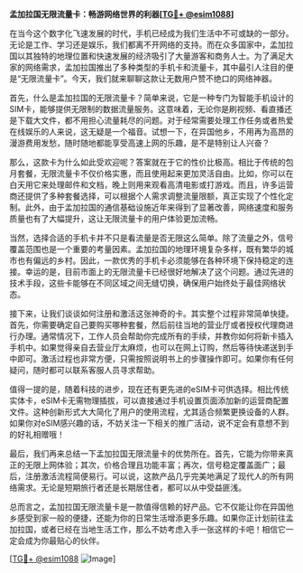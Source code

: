 **孟加拉国无限流量卡：畅游网络世界的利器[[TG💪+ @esim1088](https://t.me/s/esim1088)]**

在当今这个数字化飞速发展的时代，手机已经成为我们生活中不可或缺的一部分。无论是工作、学习还是娱乐，我们都离不开网络的支持。而在众多国家中，孟加拉国以其独特的地理位置和快速发展的经济吸引了大量游客和商务人士。为了满足大家的网络需求，孟加拉国推出了多种类型的手机卡和流量卡，其中最引人注目的便是“无限流量卡”。今天，我们就来聊聊这款让无数用户赞不绝口的网络神器。

首先，什么是孟加拉国的无限流量卡？简单来说，它是一种专门为智能手机设计的SIM卡，能够提供无限制的数据流量服务。这意味着，无论你是刷视频、看直播还是下载大文件，都不用担心流量耗尽的问题。对于经常需要处理工作任务或者热爱在线娱乐的人来说，这无疑是一个福音。试想一下，在异国他乡，不用再为高昂的漫游费用发愁，随时随地都能享受高速上网的乐趣，是不是特别让人兴奋？

那么，这款卡为什么如此受欢迎呢？答案就在于它的性价比极高。相比于传统的包月套餐，无限流量卡不仅价格实惠，而且使用起来更加灵活自由。比如，你可以在白天用它来处理邮件和文档，晚上则用来观看高清电影或打游戏。而且，许多运营商还提供了多种套餐选择，可以根据个人需求调整流量限额，真正实现了个性化定制。此外，由于孟加拉国的通信基础设施近年来得到了显著改善，网络速度和服务质量也有了大幅提升，这让无限流量卡的用户体验更加流畅。

当然，选择合适的手机卡并不只是看流量是否无限这么简单。除了流量之外，信号覆盖范围也是一个重要的考量因素。孟加拉国的地理环境复杂多样，既有繁华的城市也有偏远的乡村。因此，一款优秀的手机卡必须能够在各种环境下保持稳定的连接。幸运的是，目前市面上的无限流量卡已经很好地解决了这个问题。通过先进的技术手段，这些卡能够在不同区域之间无缝切换，确保用户始终处于最佳网络状态。

接下来，让我们谈谈如何注册和激活这张神奇的卡。其实整个过程非常简单快捷。首先，你需要确定自己要购买哪种套餐，然后前往当地的营业厅或者授权代理商进行办理。通常情况下，工作人员会帮助你完成所有的手续，并教你如何将新卡插入手机中。如果觉得亲自去营业厅太麻烦，也可以在网上订购，然后等待快递送到手中即可。激活过程也非常方便，只需按照说明书上的步骤操作即可。如果你有任何疑问，随时都可以联系客服人员寻求帮助。

值得一提的是，随着科技的进步，现在还有更先进的eSIM卡可供选择。相比传统实体卡，eSIM卡无需物理插拔，可以直接通过手机设置页面添加新的运营商配置文件。这种创新形式大大简化了用户的使用流程，尤其适合频繁更换设备的人群。如果你对eSIM感兴趣的话，不妨关注一下相关的推广活动，说不定会有意想不到的好礼相赠哦！

最后，我们再来总结一下孟加拉国无限流量卡的优势所在。首先，它能为你带来真正的无限上网体验；其次，价格合理且功能丰富；再次，信号稳定覆盖面广；最后，注册激活流程简便易行。可以说，这款产品几乎完美地满足了现代人的所有网络需求。无论是短期旅行者还是长期居住者，都可以从中受益匪浅。

总而言之，孟加拉国无限流量卡是一款值得信赖的好产品。它不仅能让你在异国他乡感受到家一般的便捷，还能为你的日常生活增添更多乐趣。如果你正计划前往孟加拉国，或者已经在当地生活工作，那么不妨考虑入手一张这样的卡吧！相信它一定会成为你最贴心的伙伴。

[[TG💪+ @esim1088](https://t.me/s/esim1088) ![Image](https://i.postimg.cc/4NQfJmqS/Snipaste-2025-05-13-00-14-12.png)]